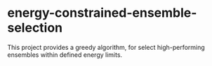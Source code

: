 # energy-constrained-ensemble-selection
This project provides a greedy algorithm, for select high-performing ensembles within defined energy limits.
